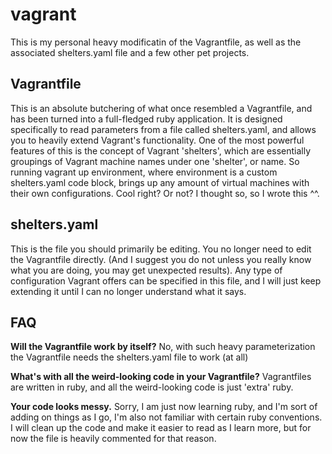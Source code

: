 vagrant
=======

This is my personal heavy modificatin of the Vagrantfile, as well as the associated shelters.yaml file and a few other pet projects.

<h2>Vagrantfile</h2>
This is an absolute butchering of what once resembled a Vagrantfile, and has been turned into a full-fledged ruby application. It is designed specifically to read parameters from a file called shelters.yaml, and allows you to heavily extend Vagrant's functionality. One of the most powerful features of this is the concept of Vagrant 'shelters', which are essentially groupings of Vagrant machine names under one 'shelter', or name. So running vagrant up environment, where environment is a custom shelters.yaml code block, brings up any amount of virtual machines with their own configurations. Cool right? Or not? I thought so, so I wrote this ^^. 

<h2>shelters.yaml</h2>
This is the file you should primarily be editing. You no longer need to edit the Vagrantfile directly. (And I suggest you do not unless you really know what you are doing, you may get unexpected results). Any type of configuration Vagrant offers can be specified in this file, and I will just keep extending it until I can no longer understand what it says.

<h2>FAQ</h2>

<strong>Will the Vagrantfile work by itself?</strong>
No, with such heavy parameterization the Vagrantfile needs the shelters.yaml file to work (at all)

<strong>What's with all the weird-looking code in your Vagrantfile?</strong>
Vagrantfiles are written in ruby, and all the weird-looking code is just 'extra' ruby.

<strong>Your code looks messy.</strong>
Sorry, I am just now learning ruby, and I'm sort of adding on things as I go, I'm also not familiar with certain ruby conventions. I will clean up the code and make it easier to read as I learn more, but for now the file is heavily commented for that reason.
